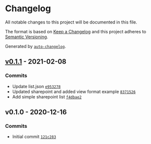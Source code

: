 # Changelog

All notable changes to this project will be documented in this file.

The format is based on [Keep a Changelog](https://keepachangelog.com/en/1.0.0/)
and this project adheres to [Semantic Versioning](https://semver.org/spec/v2.0.0.html).

Generated by [`auto-changelog`](https://github.com/CookPete/auto-changelog).

## [v0.1.1](https://github.com/martinholden-skillsoft/jsonata-transforms/compare/v0.1.0...v0.1.1) - 2021-02-08

### Commits

- Update list.json [`e953278`](https://github.com/martinholden-skillsoft/jsonata-transforms/commit/e953278f9e4453d986a2bdf74bf9fcc97ab9989f)
- Updated sharepoint and added view format example [`8371526`](https://github.com/martinholden-skillsoft/jsonata-transforms/commit/83715264b88daa03f2187a2ab518e20de4185820)
- Add simple sharepoint list [`f4dbae2`](https://github.com/martinholden-skillsoft/jsonata-transforms/commit/f4dbae2ee6dd86f8e71efea00e3741fc8cd6d6be)

## v0.1.0 - 2020-12-16

### Commits

- Initial commit [`121c283`](https://github.com/martinholden-skillsoft/jsonata-transforms/commit/121c2834681db122963e555fa491ae960b911416)
